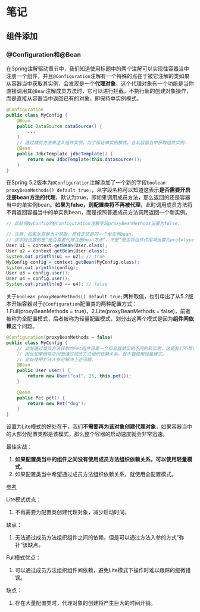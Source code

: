 # 笔记

## 组件添加

### @Configuration和@Bean

在Spring注解驱动章节中，我们知道使用标题中的两个注解可以实现往容器当中注册一个组件，并且`@Configuration`注解有一个特殊的点在于被它注解的类如果从容器当中获取其实例，会发现是一个**代理对象**，这个代理对象有一个功能是当你直接调用其`@Bean`注解成员方法时，它可以进行拦截，不执行新的创建对象操作，而是直接从容器当中返回已有的对象，即保持单实例模式。

```java
@Configuration
public class MyConfig {
    @Bean
    public DataSource dataSource() {
        ...
    }
    // 通过成员方法来注入组件实例，为了保证单实例模式，会从容器当中获取组件实例:
    @Bean
    public JdbcTemplate jdbcTemplate() {
        return new JdbcTemplate(this.datasource());
    }
}
```

在Spring 5.2版本为`@Configuration`注解添加了一个新的字段`boolean proxyBeanMethods() default true;`，从字段名称可以知道这表示**是否需要开启注册bean方法的代理**，默认为true，即如果调用成员方法，那么返回的还是容器当中的单实例bean。**如果为false，则配置类将不再被代理**，此时调用成员方法将不再返回容器当中的单实例bean，而是按照普通成员方法调用返回一个新实例。

```java
// 此处将MyConfig的@Configuration注解字段proxyBeanMethods设置为false:

// 注意，如果从容器当中获取，那肯定还是同一个单实例bean，
// 该字段设置的是”是否需要代理注册bean方法“，不是”是否将组件作用域设置为prototype“:
User u1 = context.getBean(User.class);
User u2 = context.getBean(User.class);
System.out.println(u1 == u2); // true
MyConfig config = context.getBean(MyConfig.class);
System.out.println(config);
User u3 = config.user();
User u4 = config.user();
System.out.println(u3 == u4); // false
```

关于`boolean proxyBeanMethods() default true;`两种取值，也引申出了从5.2版本开始容器对于`@Configuration`配置类的两种配置方式：1.Full(proxyBeanMethods = true)，2.Lite(proxyBeanMethods = false)，前者被称为全配置模式，后者被称为轻量配置模式，划分出这两个模式是因为**组件间依赖**这个问题。

```java
@Configuration(proxyBeanMethods = false)
public class MyConfig {
    // 此处通过成员方法获取的Pet组件将是一个和容器单实例不同的新实例，这是我们不想看到的，既然容器中已有单实例，就没必要再创建一个新的实例，
    // 因此如果组件之间想通过成员方法组织依赖关系，就不要使用轻量模式。
    // 此处使用方法入参可解决上述问题。
    @Bean
    public User user() {
        return new User("cat", 25, this.pet());
    }

    @Bean
    public Pet pet() {
        return new Pet("dog");
    }
}
```

设置为Lite模式的好处在于，我们**不需要再为该对象创建代理对象**，如果容器当中的大部分配置类都是该模式，那么整个容器的启动速度就会非常迅速。

最佳实战：

1. **如果配置类当中的组件之间没有使用成员方法组织依赖关系，可以使用轻量模式**。
2. 如果配置类当中希望通过成员方法组织依赖关系，就使用全配置模式。

[参考](https://cloud.tencent.com/developer/article/1657369)

Lite模式优点：

1. 不再需要为配置类创建代理对象，减少启动时间。

缺点：

1. 无法通过成员方法组织组件之间的依赖，但是可以通过方法入参的方式”弥补“该缺点。

Full模式优点：

1. 可以通过成员方法组织组件间依赖，避免Lite模式下操作时难以跟踪的细微错误。

缺点：

1. 存在大量配置类时，代理对象的创建将产生巨大的时间开销。
